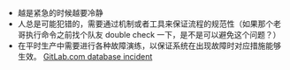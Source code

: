 * 越是紧急的时候越要冷静
* 人总是可能犯错的，需要通过机制或者工具来保证流程的规范性（如果那个老哥执行命令之前找个队友 double check 一下，是不是可以避免这个问题？）
* 在平时生产中需要进行各种故障演练，以保证系统在出现故障时对应措施能够生效。
[GitLab.com database incident](https://about.gitlab.com/blog/2017/02/01/gitlab-dot-com-database-incident/)
